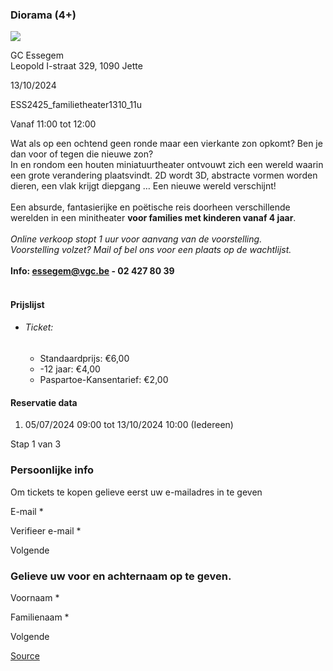 ### Diorama (4+)

![](https://s3-eu-west-1.amazonaws.com/os-kwdo/prod/vgc/images/activity/6687dd4a23e9a_Diorama_2_©_Mathias_Theisen.jpg)

GC Essegem  
Leopold I-straat 329, 1090 Jette

13/10/2024

ESS2425_familietheater1310_11u

Vanaf 11:00 tot 12:00

Wat als op een ochtend geen ronde maar een vierkante zon opkomt? Ben je dan voor of tegen die nieuwe zon?  
In en rondom een houten miniatuurtheater ontvouwt zich een wereld waarin een grote verandering plaatsvindt. 2D wordt 3D, abstracte vormen worden dieren, een vlak krijgt diepgang … Een nieuwe wereld verschijnt!  
<br/>Een absurde, fantasierijke en poëtische reis doorheen verschillende werelden in een minitheater **voor families met kinderen vanaf 4 jaar**.  
<br/>*Online verkoop stopt 1 uur voor aanvang van de voorstelling.  
*Voorstelling volzet? Mail of bel ons voor een plaats op de wachtlijst.**  
<br/>****Info: [essegem@vgc.be](mailto:essegem@vgc.be) - 02 427 80 39****  
<br/>

#### Prijslijst

* ###### Ticket:
    
    * Standaardprijs: €6,00
    * \-12 jaar: €4,00
    * Paspartoe-Kansentarief: €2,00

  

#### Reservatie data

1.  05/07/2024 09:00 tot 13/10/2024 10:00 (Iedereen)

Stap 1 van 3

 

### Persoonlijke info

Om tickets te kopen gelieve eerst uw e-mailadres in te geven

  

E-mail \* 

Verifieer e-mail \* 

Volgende

### Gelieve uw voor en achternaam op te geven.

Voornaam \* 

Familienaam \* 

Volgende

[Source](https://tickets.vgc.be/ticketingActivity/subscribe/ESS2425_familietheater1310_11u)